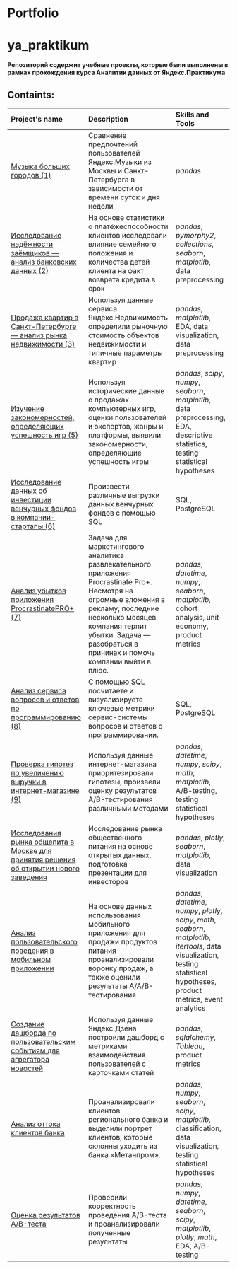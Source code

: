 # Portfolio
# ya_praktikum
**Репозиторий содержит учебные проекты, которые были выполнены в рамках прохождения курса Аналитик данных от Яндекс.Практикума**

## Containts:
| Project's name | Description | Skills and Tools |  
| :---------------------- | :---------------------- | :---------------------- |
| [Музыка больших городов (1)](https://github.com/SergeyB81/Portfolio/tree/main/01%20%D0%9C%D1%83%D0%B7%D1%8B%D0%BA%D0%B0%20%D0%B1%D0%BE%D0%BB%D1%8C%D1%88%D0%B8%D1%85%20%D0%B3%D0%BE%D1%80%D0%BE%D0%B4%D0%BE%D0%B2)| Сравнение предпочтений пользователей Яндекс.Музыки из Москвы и Санкт-Петербурга в зависимости от времени суток и дня недели| *pandas* | 
| [Исследование надёжности заёмщиков — анализ банковских данных (2)](https://github.com/SergeyB81/Portfolio/tree/main/02%20%D0%98%D1%81%D1%81%D0%BB%D0%B5%D0%B4%D0%BE%D0%B2%D0%B0%D0%BD%D0%B8%D0%B5%20%D0%BD%D0%B0%D0%B4%D0%B5%D0%B6%D0%BD%D0%BE%D1%81%D1%82%D0%B8%20%D0%B7%D0%B0%D0%B5%D0%BC%D1%89%D0%B8%D0%BA%D0%BE%D0%B2) | На основе статистики о платёжеспособности клиентов исследовали влияние семейного положения и количества детей клиента на факт возврата кредита в срок| *pandas*, *pymorphy2*, *collections*, *seaborn*, *matplotlib*, data preprocessing |
| [Продажа квартир в Санкт-Петербурге — анализ рынка недвижимости (3)](https://github.com/SergeyB81/Portfolio/tree/main/03%20%D0%98%D1%81%D1%81%D0%BB%D0%B5%D0%B4%D0%BE%D0%B2%D0%B0%D0%BD%D0%B8%D0%B5%20%D0%BE%D0%B1%D1%8A%D1%8F%D0%B2%D0%BB%D0%B5%D0%BD%D0%B8%D0%B9%20%D0%BE%20%D0%BF%D1%80%D0%BE%D0%B4%D0%B0%D0%B6%D0%B5%20%D0%BA%D0%B2%D0%B0%D1%80%D1%82%D0%B8%D1%80) | Используя данные сервиса Яндекс.Недвижимость определили рыночную стоимость объектов недвижимости и типичные параметры квартир| *pandas*, *matplotlib*, EDA, data visualization, data preprocessing |
| [Изучение закономерностей, определяющих успешность игр (5)](https://github.com/SergeyB81/Portfolio/tree/main/5%201%20%D0%A1%D0%B1%D0%BE%D1%80%D0%BD%D1%8B%D0%B9%20%D0%BF%D1%80%D0%BE%D0%B5%D0%BA%D1%82%20-%20%20%D0%98%D1%81%D1%81%D0%BB%D0%B5%D0%B4%D0%BE%D0%B2%D0%B0%D0%BD%D0%B8%D0%B5%20%D1%83%D1%81%D0%BF%D0%B5%D1%88%D0%BD%D0%BE%D1%81%D1%82%D0%B8%20%D0%BA%D0%BE%D0%BC%D0%BF%D1%8C%D1%8E%D1%82%D0%B5%D1%80%D0%BD%D1%8B%D1%85%20%D0%B8%D0%B3%D1%80) | Используя исторические данные о продажах компьютерных игр, оценки пользователей и экспертов, жанры и платформы, выявили закономерности, определяющие успешность игры| *pandas*, *scipy*, *numpy*, *seaborn*, *matplotlib*, data preprocessing, EDA, descriptive statistics,  testing statistical hypotheses |
| [Исследование данных об инвестиции венчурных фондов в компании-стартапы (6)](https://github.com/SergeyB81/Portfolio/tree/main/6%20%D0%91%D0%B0%D0%B7%D0%BE%D0%B2%D1%8B%D0%B9%20SQL) | Произвести различные выгрузки данных венчурных фондов с помощью SQL | SQL, PostgreSQL |
| [Анализ убытков приложения ProcrastinatePRO+ (7)](https://github.com/SergeyB81/Portfolio/tree/main/7%20%D0%98%D1%81%D1%81%D0%BB%D0%B5%D0%B4%D0%BE%D0%B2%D0%B0%D0%BD%D0%B8%D0%B5%20%D0%BF%D1%80%D0%B8%D1%87%D0%B8%D0%BD%D1%8B%20%D0%BF%D0%BB%D0%BE%D1%85%D0%BE%D0%B9%20%D0%BE%D0%BA%D1%83%D0%BF%D0%B0%D0%B5%D0%BC%D0%BE%D1%81%D1%82%D0%B8%20%D0%BF%D1%80%D0%B8%D0%BB%D0%BE%D0%B6%D0%B5%D0%BD%D0%B8%D1%8F%20Procrastinate%20Pro%2B) | Задача для маркетингового аналитика развлекательного приложения Procrastinate Pro+. Несмотря на огромные вложения в рекламу, последние несколько месяцев компания терпит убытки. Задача — разобраться в причинах и помочь компании выйти в плюс.| *pandas*, *datetime*, *numpy*, *seaborn*, *matplotlib*, cohort analysis, unit-economy, product metrics |
| [Анализ сервиса вопросов и ответов по программированию (8)](https://github.com/SergeyB81/Portfolio/tree/main/8%20%D0%9F%D1%80%D0%BE%D0%B4%D0%B2%D0%B8%D0%BD%D1%83%D1%82%D1%8B%D0%B9%20SQL) | С помощью SQL посчитаете и визуализируете ключевые метрики сервис-системы вопросов и ответов о программировании. |  SQL, PostgreSQL |
| [Проверка гипотез по увеличению выручки в интернет-магазине (9)](https://github.com/SergeyB81/Portfolio/tree/main/9%20%D0%9F%D1%80%D0%B8%D0%BD%D1%8F%D1%82%D0%B8%D0%B5%20%D1%80%D0%B5%D1%88%D0%B5%D0%BD%D0%B8%D0%B9%20%D0%B2%20%D0%B1%D0%B8%D0%B7%D0%BD%D0%B5%D1%81%D0%B5) | Используя данные интернет-магазина приоритезировали гипотезы, произвели оценку результатов A/B-тестирования различными методами| *pandas*, *datetime*, *numpy*, *scipy*, *math*, *matplotlib*, A/B-testing, testing statistical hypotheses |
| [Исследования рынка общепита в Москве для принятия решения об открытии нового заведения](https://github.com/smetne/ya_praktikum/tree/master/public%20catering) | Исследование рынка общественного питания на основе открытых данных, подготовка презентации для инвесторов| *pandas*, *plotly*, *seaborn*, *matplotlib*, data visualization |
| [Анализ пользовательского поведения в мобильном приложении](https://github.com/smetne/ya_praktikum/tree/master/users%20behavior) | На основе данных использования мобильного приложения для продажи продуктов питания проанализировали воронку продаж, а также оценили результаты A/A/B-тестирования| *pandas*, *datetime*, *numpy*, *plotly*, *scipy*, *math*, *seaborn*, *matplotlib*, *itertools*, data visualization, testing statistical hypotheses, product metrics, event analytics |
| [Создание дашборда по пользовательским событиям для агрегатора новостей](https://github.com/smetne/ya_praktikum/tree/master/automation) | Используя данные Яндекс.Дзена построили дашборд с метриками взаимодействия пользователей с карточками статей| *pandas*, *sqlalchemy*, *Tableau*,  product metrics |
| [Анализ оттока клиентов банка](https://github.com/smetne/ya_praktikum/tree/master/bank_clients_churn) | Проанализировали клиентов регионального банка и выделили портрет клиентов, которые склонны уходить из банка «Метанпром». | *pandas*, *numpy*, *seaborn*, *scipy*, *matplotlib*, classification, data visualization, testing statistical hypotheses|
| [Оценка результатов A/B-теста](https://github.com/smetne/ya_praktikum/tree/master/evaluation%20of%20AB%20test%20results) | Проверили корректность проведения A/B-теста и проанализировали полученные результаты| *pandas*, *numpy*, *datetime*, *seaborn*, *scipy*, *matplotlib*, *plotly*, *math*, EDA, A/B-testing|


